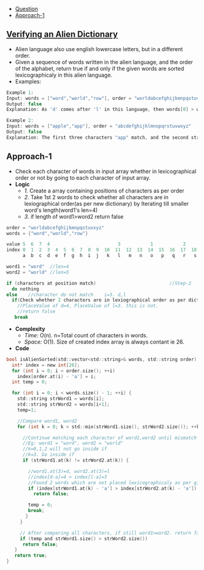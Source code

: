 - [Question](#ques)
- [Approach-1](#apr1)

<a name=ques></a>
## [Verifying an Alien Dictionary](https://leetcode.com/problems/verifying-an-alien-dictionary/)
- Alien language also use english lowercase letters, but in a different order.
- Given a sequence of words written in the alien language, and the order of the alphabet, return true if and only if the given words are sorted lexicographicaly in this alien language.
- Examples:
```c
Example 1:
Input: words = ["word","world","row"], order = "worldabcefghijkmnpqstuvxyz"
Output: false
Explanation: As 'd' comes after 'l' in this language, then words[0] > words[1], hence the sequence is unsorted.

Example 2:
Input: words = ["apple","app"], order = "abcdefghijklmnopqrstuvwxyz"
Output: false
Explanation: The first three characters "app" match, and the second string is shorter (in size.) According to lexicographical rules "apple" > "app", because 'l' > '∅',
```

<a name=apr1></a>
## Approach-1
- Check each character of words in input array whether in lexicographical order or not by going to each character of input array.
- **Logic**
  - *1.* Create a array containing positions of characters as per order
  - *2.* Take 1st 2 words to check whether all characters are in lexiographical order(as per new dictionary) by Iterating till smaller word's length(word1's len=4)
  - _3._ if length of word1>word2 return false
```c
order = "worldabcefghijkmnpqstuvxyz"
words = {"word","world","row"}

value 5	 6  7  4                         3           1           2                   0                //Step-1
index 0  1  2  3  4  5  6  7  8  9  10  11  12  13  14  15  16  17  18  19  20  21  22  23  24  25
      a  b  c  d  e  f  g  h  i  j   k   l   m   n   o   p   q   r   s   t   u   v   w   x   y   z

word1 = "word"	//len=4
word2 = "world" //len=5

if (characters at position match)                           //Step-2
  do nothing
else	//character do not match	i=3. d,l
  if(Check whether 2 characters are in lexiographical order as per dictionary?)
    //PlaceValue of d=4, PlaceValue of l=3. this is not.
	//return false			
   break
```
- **Complexity**
  - *Time:* O(n). n=Total count of characters in words.
  - *Space:* O(1). Size of created index array is always contant ie 26.
- **Code**
```c
bool isAlienSorted(std::vector<std::string>& words, std::string order) {
  int* index = new int[26];
  for (int i = 0; i < order.size(); ++i)
    index[order.at(i) - 'a'] = i;
  int temp = 0;

  for (int i = 0; i < words.size() - 1; ++i) {
    std::string strWord1 = words[i];
    std::string strWord2 = words[i+1];
    temp=1;

    //Compare word1, word2
    for (int k = 0; k < std::min(strWord1.size(), strWord2.size()); ++k) {

      //Continue matching each character of word1,word2 until mismatch
      //Eg: word1 = "word", word2 = "world"
      //k=0,1,2 will not go inside if
      //k=3. Go inside if
      if (strWord1.at(k) != strWord2.at(k)) {

        //word1.at(3)=d, word2.at(3)=l
        //index[d-a]=4 > index[l-a]=3
        //Found 2 words which are not placed lexicographicaly as per given order
        if (index[strWord1.at(k) - 'a'] > index[strWord2.at(k) - 'a'])
          return false;

        temp = 0;
        break;
       }
     }

     // After comparing all characters, if still word1>word2. return false
     if (temp and strWord1.size() > strWord2.size())
      return false;
   }
   return true;
}
```
